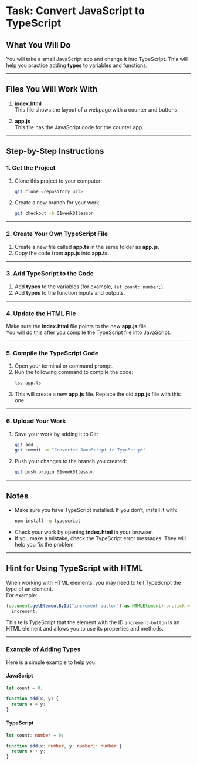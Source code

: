 # Task: Convert JavaScript to TypeScript

## What You Will Do

You will take a small JavaScript app and change it into TypeScript. This will help you practice adding **types** to variables and functions.

---

## Files You Will Work With

1. **index.html**  
   This file shows the layout of a webpage with a counter and buttons.

2. **app.js**  
   This file has the JavaScript code for the counter app.

---

## Step-by-Step Instructions

### 1. Get the Project

1. Clone this project to your computer:
   ```bash
   git clone <repository_url>
   ```
2. Create a new branch for your work:
   ```bash
   git checkout -b 01week01lesson
   ```

---

### 2. Create Your Own TypeScript File

1. Create a new file called **app.ts** in the same folder as **app.js**.
2. Copy the code from **app.js** into **app.ts**.

---

### 3. Add TypeScript to the Code

1. Add **types** to the variables (for example, `let count: number;`).
2. Add **types** to the function inputs and outputs.

---

### 4. Update the HTML File

Make sure the **index.html** file points to the new **app.js** file.  
You will do this after you compile the TypeScript file into JavaScript.

---

### 5. Compile the TypeScript Code

1. Open your terminal or command prompt.
2. Run the following command to compile the code:
   ```bash
   tsc app.ts
   ```
3. This will create a new **app.js** file. Replace the old **app.js** file with this one.

---

### 6. Upload Your Work

1. Save your work by adding it to Git:
   ```bash
   git add .
   git commit -m "Converted JavaScript to TypeScript"
   ```
2. Push your changes to the branch you created:
   ```bash
   git push origin 01week01lesson
   ```

---

## Notes

- Make sure you have TypeScript installed. If you don’t, install it with:
  ```bash
  npm install -g typescript
  ```
- Check your work by opening **index.html** in your browser.
- If you make a mistake, check the TypeScript error messages. They will help you fix the problem.

---

## Hint for Using TypeScript with HTML

When working with HTML elements, you may need to tell TypeScript the type of an element.  
For example:

```typescript
(document.getElementById("increment-button") as HTMLElement).onclick =
  increment;
```

This tells TypeScript that the element with the ID `increment-button` is an HTML element and allows you to use its properties and methods.

---

### Example of Adding Types

Here is a simple example to help you:

#### JavaScript

```javascript
let count = 0;

function add(x, y) {
  return x + y;
}
```

#### TypeScript

```typescript
let count: number = 0;

function add(x: number, y: number): number {
  return x + y;
}
```
